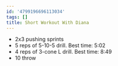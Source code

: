 ```yaml
---
id: '4799196696113034'
tags: []
title: Short Workout With Diana
---
```


- 2x3 pushing sprints
- 5 reps of 5-10-5 drill. Best time: 5:02
- 4 reps of 3-cone L drill. Best time: 8:49
- 10 throw

